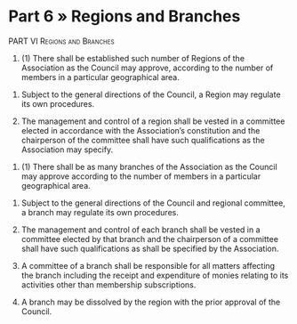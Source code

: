 # Part 6 » Regions and Branches

<span class="smallcaps">PART VI Regions and Branches</span>

1.  \(1\) There shall be established such number of Regions of the
    Association as the Council may approve, according to the number of
    members in a particular geographical area.

<!-- -->

1.  Subject to the general directions of the Council, a Region may
    regulate its own procedures.

2.  The management and control of a region shall be vested in a
    committee elected in accordance with the Association’s constitution
    and the chairperson of the committee shall have such qualifications
    as the Association may specify.

<!-- -->

1.  \(1\) There shall be as many branches of the Association as the
    Council may approve according to the number of members in a
    particular geographical area.

<!-- -->

1.  Subject to the general directions of the Council and regional
    committee, a branch may regulate its own procedures.

2.  The management and control of each branch shall be vested in a
    committee elected by that branch and the chairperson of a committee
    shall have such qualifications as shall be specified by the
    Association.

3.  A committee of a branch shall be responsible for all matters
    affecting the branch including the receipt and expenditure of monies
    relating to its activities other than membership subscriptions.

4.  A branch may be dissolved by the region with the prior approval of
    the Council.
